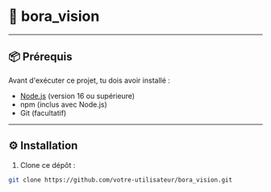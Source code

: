 # 🚀 bora_vision
---

## 📦 Prérequis

Avant d'exécuter ce projet, tu dois avoir installé :

- [Node.js](https://nodejs.org/) (version 16 ou supérieure)
- npm (inclus avec Node.js)
- Git (facultatif)

---

## ⚙️ Installation

1. Clone ce dépôt :

```bash
git clone https://github.com/votre-utilisateur/bora_vision.git
